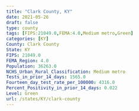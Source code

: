 ```yaml
---
title: "Clark County, KY"
date: 2021-05-26
draft: false
type: county
tags: [FIPS:21049.0,FEMA:4.0,Medium metro,Green]
categories: [KY]
County: Clark County
State: KY
FIPS: 21049.0
FEMA_Region: 4.0
Population: 36263.0
NCHS_Urban_Rural_Classification: Medium metro
Tests_in_prior_14_days: 1565.0
Fourteen_day_test_rate_per_100000: 4316.0
Percent_Positivity_in_prior_14_days: 0.022
Level: Green
url: /states/KY/clark-county
---
```



